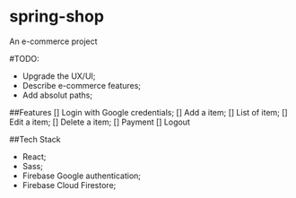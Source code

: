 # spring-shop
An e-commerce project

#TODO:
- Upgrade the UX/UI;
- Describe e-commerce features;
- Add absolut paths;

##Features
[] Login with Google credentials;
[] Add a item;
[] List of item;
[] Edit a item;
[] Delete a item;
[] Payment
[] Logout

##Tech Stack
- React;
- Sass;
- Firebase Google authentication;
- Firebase Cloud Firestore;
